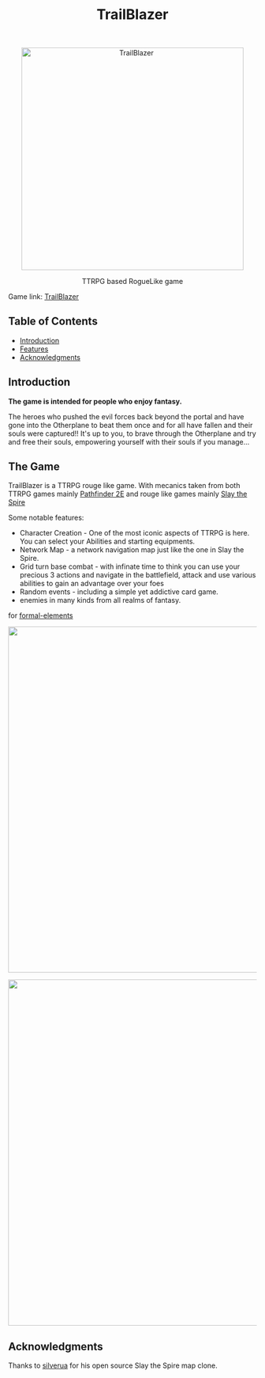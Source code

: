 <h1 align="center"> TrailBlazer </h1> <br>
<p align="center">
  <a href="https://flintlock-entertainment.itch.io/trailblazer">
    <img alt="TrailBlazer" title="TrailBlazer" src="./images/cave_system.jpg" width="450">
  </a>
</p>

<p align="center">
  TTRPG based RogueLike game
</p>

Game link: [TrailBlazer](https://flintlock-entertainment.itch.io/trailblazer)

## Table of Contents

- [Introduction](#introduction)
- [Features](#features)
- [Acknowledgments](#acknowledgments)


## Introduction
**The game is intended for people who enjoy fantasy.**

The heroes who pushed the evil forces back beyond the portal and have gone into the Otherplane to beat them once and for all have fallen and their souls were captured!!
It's up to you, to brave through the Otherplane and try and free their souls, empowering yourself with their souls if you manage...
<!-- 
[![Build Status](https://img.shields.io/travis/gitpoint/git-point.svg?style=flat-square)](https://travis-ci.org/gitpoint/git-point)
[![Coveralls](https://img.shields.io/coveralls/github/gitpoint/git-point.svg?style=flat-square)](https://coveralls.io/github/gitpoint/git-point)
[![All Contributors](https://img.shields.io/badge/all_contributors-73-orange.svg?style=flat-square)](./CONTRIBUTORS.md)
[![PRs Welcome](https://img.shields.io/badge/PRs-welcome-brightgreen.svg?style=flat-square)](http://makeapullrequest.com)
[![Commitizen friendly](https://img.shields.io/badge/commitizen-friendly-brightgreen.svg?style=flat-square)](http://commitizen.github.io/cz-cli/)
[![Gitter chat](https://img.shields.io/badge/chat-on_gitter-008080.svg?style=flat-square)](https://gitter.im/git-point)

View repository and user information, control your notifications and even manage your issues and pull requests. Built with React Native, GitPoint is one of the most feature-rich unofficial GitHub clients that is 100% free.

**Available for both iOS and Android.** -->
<!-- 
<p align="center">
  <img src = "http://i.imgur.com/HowF6aM.png" width=350>
</p> -->

## The Game
TrailBlazer is a TTRPG rouge like game.
With mecanics taken from both TTRPG games mainly [Pathfinder 2E](https://2e.aonprd.com/) and rouge like games mainly [Slay the Spire](https://store.steampowered.com/app/646570/Slay_the_Spire/)

Some notable features:

* Character Creation - One of the most iconic aspects of TTRPG is here. You can select your Abilities and starting equipments.
* Network Map - a network navigation map just like the one in Slay the Spire. 
* Grid turn base combat - with infinate time to think you can use your precious 3 actions and navigate in the battlefield, attack and use various abilities to gain an advantage over your foes  
* Random events - including a simple yet addictive card game.
* enemies in many kinds from all realms of fantasy.

for [formal-elements](formal-elements.md)

<p align="center">
  <img src = "./images/combat.png" width=700>
</p>

<p align="center">
  <img src = "./images/map.jpg" width=700>
</p>

## Acknowledgments

Thanks to [silverua](https://github.com/silverua/slay-the-spire-map-in-unity) for his open source Slay the Spire map clone.



